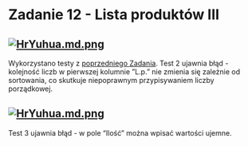 # Zadanie 12 - Lista produktów III

[![HrYuhua.md.png](https://iili.io/HrYuhua.md.png)](https://freeimage.host/i/HrYuhua)
---
Wykorzystano testy z [poprzedniego Zadania](https://github.com/lechdabrowski42/mrbuggy3/blob/main/Zadanie%2010%20-%20Lista%20produkt%C3%B3w%20I.md). Test 2 ujawnia błąd - kolejność liczb w pierwszej kolumnie ”L.p.” nie zmienia się zależnie od sortowania, co skutkuje niepoprawnym przypisywaniem liczby porządkowej.

[![HrYuhua.md.png](https://iili.io/HrYuhua.md.png)](https://freeimage.host/i/HrYuhua)
---
Test 3 ujawnia błąd - w pole “Ilość” można wpisać wartości ujemne.
